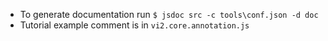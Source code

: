 * To generate documentation run `$ jsdoc src -c tools\conf.json -d doc`
* Tutorial example comment is in `vi2.core.annotation.js`